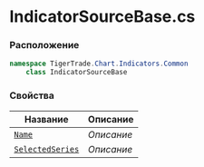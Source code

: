 
# IndicatorSourceBase.cs
### Расположение
```csharp
namespace TigerTrade.Chart.Indicators.Common  
    class IndicatorSourceBase
```

### Свойства
| Название | Описание |
| --- | --- |
| [`Name`](./Свойства/Name.md) | *Описание* |
| [`SelectedSeries`](./Свойства/SelectedSeries.md) | *Описание* |
